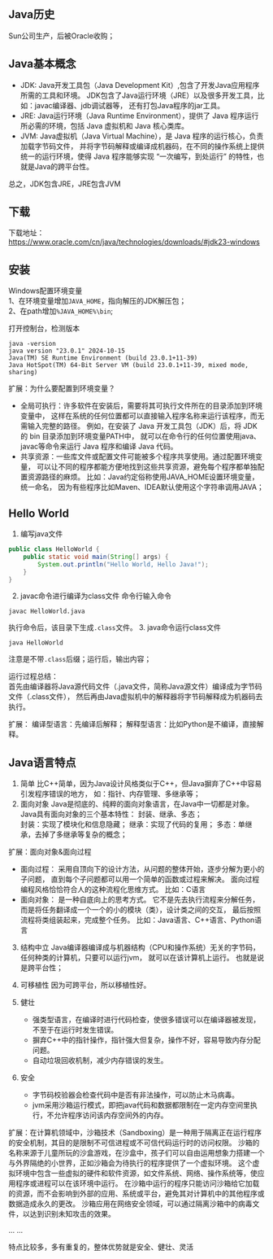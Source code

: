 ## Java历史
Sun公司生产，后被Oracle收购；

## Java基本概念
- JDK: Java开发工具包（Java Development Kit）,包含了开发Java应用程序所需的工具和环境。
JDK包含了Java运行环境（JRE）以及很多开发工具，比如：javac编译器、jdb调试器等，
还有打包Java程序的jar工具。
- JRE: Java运行环境（Java Runtime Environment），提供了 Java 程序运行所必需的环境，包括 Java 虚拟机和 Java 核心类库。
- JVM: Java虚拟机（Java Virtual Machine），是 Java 程序的运行核心，负责加载字节码文件，
  并将字节码解释或编译成机器码，在不同的操作系统上提供统一的运行环境，使得 Java 程序能够实现
  “一次编写，到处运行” 的特性，也就是Java的跨平台性。
  
总之，JDK包含JRE，JRE包含JVM

## 下载
下载地址：https://www.oracle.com/cn/java/technologies/downloads/#jdk23-windows

## 安装
Windows配置环境变量  
1、在环境变量增加`JAVA_HOME`，指向解压的JDK解压包；  
2、在path增加`%JAVA_HOME%\bin`;

打开控制台，检测版本
```
java -version
java version "23.0.1" 2024-10-15
Java(TM) SE Runtime Environment (build 23.0.1+11-39)
Java HotSpot(TM) 64-Bit Server VM (build 23.0.1+11-39, mixed mode, sharing)
```
扩展：为什么要配置到环境变量？  
- 全局可执行：许多软件在安装后，需要将其可执行文件所在的目录添加到环境变量中，
这样在系统的任何位置都可以直接输入程序名称来运行该程序，而无需输入完整的路径。
例如，在安装了 Java 开发工具包（JDK）后，将 JDK 的 bin 目录添加到环境变量PATH中，
就可以在命令行的任何位置使用java、javac等命令来运行 Java 程序和编译 Java 代码。
- 共享资源：一些库文件或配置文件可能被多个程序共享使用。通过配置环境变量，
可以让不同的程序都能方便地找到这些共享资源，避免每个程序都单独配置资源路径的麻烦。 
  比如：Java约定俗称使用JAVA_HOME设置环境变量，统一命名，
  因为有些程序比如Maven、IDEA默认使用这个字符串调用JAVA；

## Hello World
1. 编写java文件
```java
public class HelloWorld {
    public static void main(String[] args) {
        System.out.println("Hello World, Hello Java!");
    }
}
```
2. javac命令进行编译为class文件
命令行输入命令
```
javac HelloWorld.java
```
执行命令后，该目录下生成`.class`文件。
3. java命令运行class文件
```
java HelloWorld
```
注意是不带`.class`后缀；运行后，输出内容；

运行过程总结：  
首先由编译器将Java源代码文件（.java文件，简称Java源文件）编译成为字节码文件（.class文件），
然后再由Java虚拟机中的解释器将字节码解释成为机器码去执行。

扩展：
编译型语言：先编译后解释；
解释型语言：比如Python是不编译，直接解释。

## Java语言特点
1. 简单
比C++简单，因为Java设计风格类似于C++，但Java摒弃了C++中容易引发程序错误的地方，
   如：指针、内存管理、多继承等；
2. 面向对象
Java是彻底的、纯粹的面向对象语言，在Java中一切都是对象。Java具有面向对象的三个基本特性：
封装、继承、多态；   
   封装：实现了模块化和信息隐藏；
   继承：实现了代码的复用；
   多态：单继承，去掉了多继承等复杂的概念；  
   
扩展：面向对象&面向过程
- 面向过程：
  采用自顶向下的设计方法，从问题的整体开始，逐步分解为更小的子问题，
  直到每个子问题都可以用一个简单的函数或过程来解决。
  面向过程编程风格恰恰符合人的这种流程化思维方式。
  比如：C语言
- 面向对象：
  是一种自底向上的思考方式。
  它不是先去执行流程来分解任务，而是将任务翻译成一个一个的小的模块（类），设计类之间的交互，
  最后按照流程将类组装起来，完成整个任务。
  比如：Java语言、C++语言、Python语言
  
3. 结构中立
Java编译器编译成与机器结构（CPU和操作系统）无关的字节码，任何种类的计算机，只要可以运行jvm，
   就可以在该计算机上运行。
   也就是说是跨平台性；
4. 可移植性
因为可跨平台，所以移植性好。  
   
5. 健壮
   - 强类型语言，在编译时进行代码检查，使很多错误可以在编译器被发现，不至于在运行时发生错误。
   - 摒弃C++中的指针操作，指针强大但复杂，操作不好，容易导致内存分配问题。
   - 自动垃圾回收机制，减少内存错误的发生。  
  
6. 安全
    - 字节码校验器会检查代码中是否有非法操作，可以防止木马病毒。
    - jvm采用沙箱运行模式，即把java代码和数据都限制在一定内存空间里执行，不允许程序访问该内存空间外的内存。  
  
扩展：在计算机领域中，沙箱技术（Sandboxing）是一种用于隔离正在运行程序的安全机制，其目的是限制不可信进程或不可信代码运行时的访问权限。
      沙箱的名称来源于儿童所玩的沙盒游戏，在沙盒中，孩子们可以自由运用想象力搭建一个与外界隔绝的小世界，正如沙箱会为待执行的程序提供了一个虚拟环境。
      这个虚拟环境中包含一些虚拟的硬件和软件资源，如文件系统、网络、操作系统等，使应用程序或进程可以在该环境中运行。
      在沙箱中运行的程序只能访问沙箱给它加载的资源，而不会影响到外部的应用、系统或平台，避免其对计算机中的其他程序或数据造成永久的更改。
      沙箱应用在网络安全领域，可以通过隔离沙箱中的病毒文件，以达到识别未知攻击的效果。   

... ...
  
特点比较多，多有重复的，整体优势就是安全、健壮、灵活

   